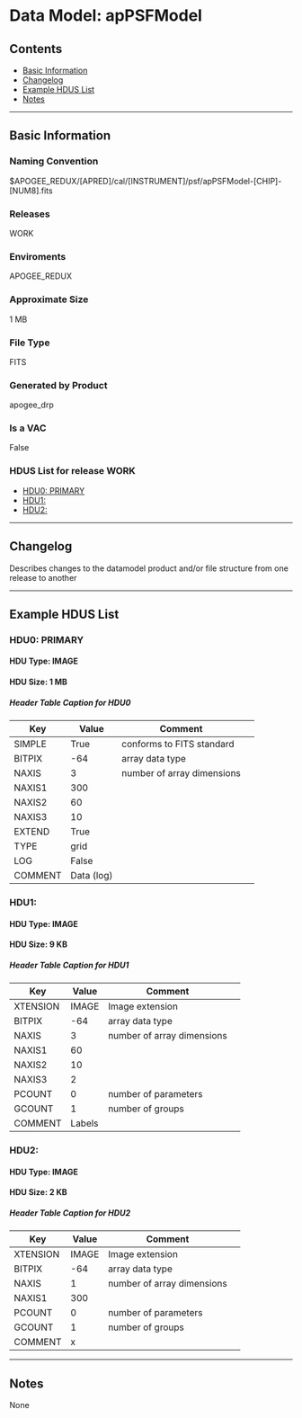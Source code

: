 # Data Model: apPSFModel





## Contents
- [Basic Information](#basic-information)
- [Changelog](#changelog)
- [Example HDUS List](#example-hdus-list)
- [Notes](#notes)

---

## Basic Information


### Naming Convention
$APOGEE_REDUX/[APRED]/cal/[INSTRUMENT]/psf/apPSFModel-[CHIP]-[NUM8].fits

### Releases
WORK

### Enviroments
APOGEE_REDUX

### Approximate Size
1 MB

### File Type
FITS

### Generated by Product
apogee_drp

### Is a VAC
False

### HDUS List for release WORK
  - [HDU0: PRIMARY](#hdu0-primary)
  - [HDU1: ](#hdu1-)
  - [HDU2: ](#hdu2-)

---

## Changelog
Describes changes to the datamodel product and/or file structure from one release to another

---
## Example HDUS List

### HDU0: PRIMARY


#### HDU Type: IMAGE
#### HDU Size:  1 MB

##### Header Table Caption for HDU0
Key | Value | Comment | |
| --- | --- | --- | --- |
| SIMPLE | True | conforms to FITS standard |
| BITPIX | -64 | array data type |
| NAXIS | 3 | number of array dimensions |
| NAXIS1 | 300 |  |
| NAXIS2 | 60 |  |
| NAXIS3 | 10 |  |
| EXTEND | True |  |
| TYPE | grid |  |
| LOG | False |  |
| COMMENT | Data (log) |  |



### HDU1: 


#### HDU Type: IMAGE
#### HDU Size:  9 KB

##### Header Table Caption for HDU1
Key | Value | Comment | |
| --- | --- | --- | --- |
| XTENSION | IMAGE | Image extension |
| BITPIX | -64 | array data type |
| NAXIS | 3 | number of array dimensions |
| NAXIS1 | 60 |  |
| NAXIS2 | 10 |  |
| NAXIS3 | 2 |  |
| PCOUNT | 0 | number of parameters |
| GCOUNT | 1 | number of groups |
| COMMENT | Labels |  |



### HDU2: 


#### HDU Type: IMAGE
#### HDU Size:  2 KB

##### Header Table Caption for HDU2
Key | Value | Comment | |
| --- | --- | --- | --- |
| XTENSION | IMAGE | Image extension |
| BITPIX | -64 | array data type |
| NAXIS | 1 | number of array dimensions |
| NAXIS1 | 300 |  |
| PCOUNT | 0 | number of parameters |
| GCOUNT | 1 | number of groups |
| COMMENT | x |  |



---
## Notes
None